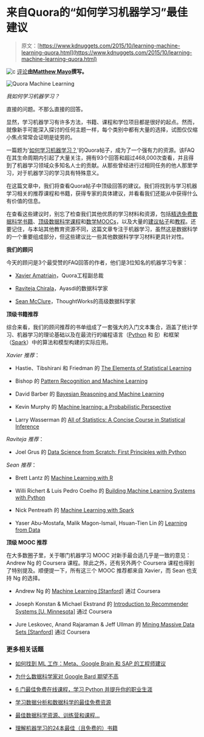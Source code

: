 # 来自Quora的“如何学习机器学习”最佳建议

> 原文：[https://www.kdnuggets.com/2015/10/learning-machine-learning-quora.html](https://www.kdnuggets.com/2015/10/learning-machine-learning-quora.html)

![c](../Images/3d9c022da2d331bb56691a9617b91b90.png) [评论](/2015/10/learning-machine-learning-quora.html/2#comments)**由[Matthew Mayo](https://twitter.com/mattmayo13)撰写。**

![Quora Machine Learning](../Images/4489991b7ae47b0b71baaa01d965dc5a.png)

*我如何学习机器学习？*

直接的问题。不那么直接的回答。

显然，学习机器学习有许多方法，书籍、课程和学位项目都是很好的起点。然而，就像新手可能深入探讨的任何主题一样，每个类别中都有大量的选择，试图仅仅缩小焦点常常会证明是徒劳的。

一篇题为'[如何学习机器学习？](https://www.quora.com/How-do-I-learn-machine-learning-1)'的Quora帖子，成为了一个强有力的资源。该FAQ在其生命周期内引起了大量关注，拥有93个回答和超过468,000次查看，并且得到了机器学习领域众多知名人士的贡献。从那些曾经进行过相同任务的他人那里学习，对于机器学习的学习具有特殊意义。

在这篇文章中，我们将查看Quora帖子中顶级回答的建议。我们将找到与学习机器学习相关的推荐课程和书籍，获得专家的具体建议，并看看我们还能从中获得什么有价值的信息。

在查看这些建议时，别忘了检查我们其他优质的学习材料和资源，包括[精选免费数据科学书籍](/2015/09/free-data-science-books.html)、[顶级数据科学课程](/2015/09/top-20-data-science-moocs.html)和[数学MOOCs](/2015/09/15-math-mooc-data-science.html)，以及大量的[建议帖子](/2015/10/5-steps-learn-data-science.html)和[教程](/2015/10/top-reddit-machine-learning-september.html)。还要记住，与本站其他教育资源不同，这篇文章专注于机器学习，虽然这是数据科学的一个重要组成部分，但这些建议比一些其他数据科学学习材料更具针对性。

**我们的顾问**

今天的顾问是3个最受赞的FAQ回答的作者，他们是3位知名的机器学习专家：

+   [Xavier Amatriain](https://www.quora.com/Xavier-Amatriain)，Quora工程副总裁

+   [Raviteja Chirala](https://www.quora.com/Raviteja-Chirala)，Ayasdi的数据科学家

+   [Sean McClure](https://www.quora.com/Sean-McClure-3)，ThoughtWorks的高级数据科学家

**顶级书籍推荐**

综合来看，我们的顾问推荐的书单组成了一套强大的入门文本集合，涵盖了统计学习、机器学习的理论基础以及在最流行的编程语言（[Python](https://www.python.org/) 和 [R](https://www.r-project.org/)）和框架（[Spark](http://spark.apache.org/)）中的算法和模型构建的实际应用。

*Xavier 推荐*：

+   Hastie、Tibshirani 和 Friedman 的 [The Elements of Statistical Learning](http://statweb.stanford.edu/~tibs/ElemStatLearn/)

+   Bishop 的 [Pattern Recognition and Machine Learning](https://www.springer.com/us/book/9780387310732)

+   David Barber 的 [Bayesian Reasoning and Machine Learning](http://www.cambridge.org/us/academic/subjects/computer-science/pattern-recognition-and-machine-learning/bayesian-reasoning-and-machine-learning)

+   Kevin Murphy 的 [Machine learning: a Probabilistic Perspective](https://www.cs.ubc.ca/~murphyk/MLbook/)

+   Larry Wasserman 的 [All of Statistics: A Concise Course in Statistical Inference](http://www.springer.com/de/book/9780387402727)

*Raviteja 推荐*：

+   Joel Grus 的 [Data Science from Scratch: First Principles with Python](http://shop.oreilly.com/product/0636920033400.do)

*Sean 推荐*：

+   Brett Lantz 的 [Machine Learning with R](https://www.packtpub.com/big-data-and-business-intelligence/machine-learning-r)

+   Willi Richert & Luis Pedro Coelho 的 [Building Machine Learning Systems with Python](https://www.packtpub.com/big-data-and-business-intelligence/building-machine-learning-systems-python)

+   Nick Pentreath 的 [Machine Learning with Spark](https://www.packtpub.com/big-data-and-business-intelligence/machine-learning-spark)

+   Yaser Abu-Mostafa, Malik Magon-Ismail, Hsuan-Tien Lin 的 [Learning from Data](http://amlbook.com/)

**顶级 MOOC 推荐**

在大多数圈子里，关于哪门机器学习 MOOC 对新手最合适几乎是一致的意见：Andrew Ng 的 Coursera 课程。除此之外，还有另外两个 Coursera 课程也得到了特别提及。顺便提一下，所有这三个 MOOC 推荐都来自 Xavier，而 Sean 也支持 Ng 的选择。

+   Andrew Ng 的 [Machine Learning [Stanford]](https://www.coursera.org/learn/machine-learning) 通过 Coursera

+   Joseph Konstan & Michael Ekstrand 的 [Introduction to Recommender Systems [U. Minnesota]](https://www.coursera.org/learn/recommender-systems) 通过 Coursera

+   Jure Leskovec, Anand Rajaraman & Jeff Ullman 的 [Mining Massive Data Sets [Stanford]](https://www.coursera.org/course/mmds) 通过 Coursera

### 更多相关话题

+   [如何找到 ML 工作：Meta、Google Brain 和 SAP 的工程师建议](https://www.kdnuggets.com/2022/08/corise-land-ml-job-advice-engineers-meta-google-brain-sap.html)

+   [为什么数据科学家对 Google Bard 期望不高](https://www.kdnuggets.com/2023/02/data-scientists-expect-flawed-advice-google-bard.html)

+   [6 门最佳免费在线课程，学习 Python 并提升你的职业生涯](https://www.kdnuggets.com/2022/11/corise-6-best-free-online-courses-python-boost-career.html)

+   [学习数据分析和数据科学的最佳免费资源](https://www.kdnuggets.com/2024/03/365datascience-best-free-resources-learn-data-analysis-data-science)

+   [最佳数据科学资源、训练营和课程…](https://www.kdnuggets.com/2023/12/springboard-best-data-science-resources-bootcamp-courses-learn-data-science-new-year)

+   [理解机器学习的24本最佳（且免费的）书籍](https://www.kdnuggets.com/2020/03/24-best-free-books-understand-machine-learning.html)
